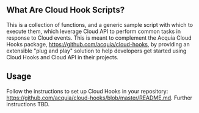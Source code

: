 ## What Are Cloud Hook Scripts?
This is a collection of functions, and a generic sample script with which to execute them, which leverage Cloud API to perform common tasks in response to Cloud events. This is meant to complement the Acquia Cloud Hooks package, https://github.com/acquia/cloud-hooks, by providing an extensible "plug and play" solution to help developers get started using Cloud Hooks and Cloud API in their projects.

## Usage
Follow the instructions to set up Cloud Hooks in your repository: https://github.com/acquia/cloud-hooks/blob/master/README.md. Further instructions TBD. 
